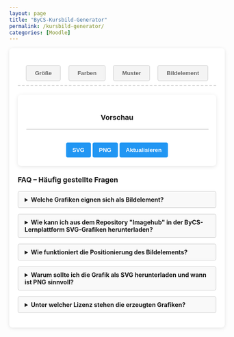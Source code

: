 ```yaml
---
layout: page
title: "ByCS-Kursbild-Generator"
permalink: /kursbild-generator/
categories: [Moodle]
---
```

<style>
        h1 {
            text-align: center;
            color: #333;
        }

        .container {
            display: flex;
            flex-direction: column;
            gap: 20px;
            min-width: 350px;
        }

        .controls {
            background-color: white;
            padding: 20px;
            border-radius: 8px;
            box-shadow: 0 2px 10px rgba(0, 0, 0, 0.1);
        }

        .control-group {
            margin-bottom: 15px;
        }

        label {
            display: block;
            margin-bottom: 5px;
            font-weight: 600;
        }

        select,
        input {
            padding: 8px;
            border: 1px solid #ddd;
            border-radius: 4px;
        }

        .color-inputs,
        .size-inputs,
        .pattern-selection {
            display: grid;
            grid-template-columns: 1fr 1fr 1fr;
            gap: 10px;
            padding: 8px;
        }

        .color-inputs input {
            padding: 0px;
        }

        button {
            background-color: #4CAF50;
            color: white;
            border: none;
            padding: 10px 15px;
            border-radius: 4px;
            cursor: pointer;
            font-weight: 600;
            margin-top: 10px;
        }

        button:hover {
            background-color: #45a049;
        }

        .preview {
            background-color: white;
            padding: 20px;
            border-radius: 8px;
            box-shadow: 0 2px 10px rgba(0, 0, 0, 0.1);
            overflow: hidden;
            margin-bottom: 12px;
            text-align: center;
        }

        #svg-container {
            width: 100%;
            border: 1px solid #ddd;
            overflow: hidden;
            position: relative;
        }

        .download-section {
            margin-top: 20px;
            text-align: center;
        }

        #download-btn, #download-png-btn,
        #generate-btn {
            background-color: #2196F3;
        }

        #download-btn:hover {
            background-color: #0b7dda;
        }

        .pattern-selection label {
            display: flex;
            align-items: center;
            gap: 5px;
        }

        .pattern-selection input[type="radio"] {
            margin: 0;
        }

        .image-size-slider {
            margin-top: 10px;
        }

        .color-section {
            display: flex;
            flex-direction: column;
            gap: 10px;
        }

        .secondary-color-container {
            transition: opacity 0.3s;
        }

        .disabled {
            opacity: 0.5;
            pointer-events: none;
        }

        .hidden {
            display: none;
        }

        /* Style für die Navigation */
        .navigation {
            display: flex;
            justify-content: space-around;
            margin-bottom: 20px;
            padding: 10px;
            border-bottom: dashed 2px #ccc;
        }

        .tab-button {
            padding: 10px 20px;
            cursor: pointer;
            border: 1px solid #ccc;
            background-color: #f4f4f4;
            color: #656565;
        }

        .tab-button:hover {
            background-color: #ddd;
        }

        .tab-button.active {
            background-color: #3498db;
            color: white;
        }

        /* Style für den Inhalt der Tabs */
        .tab-content {
            display: none;
            margin-bottom: 12px;
            width: 600px;
            }

        .tab-content.active {
            display: block;
        }
        details {
            margin-bottom: 1em;
            background: #f9f9f9;
            border: 1px solid #ccc;
            padding: 10px 15px;
            border-radius: 4px;
            }
            summary {
            cursor: pointer;
            font-weight: bold;
            outline: none;
            }
            summary::-webkit-details-marker {
            margin-right: 10px;
            }
    </style>
<div class="controls">
<div class="navigation">
    <button class="tab-button" onclick="openTab(event, 'options')">Größe</button>
    <button class="tab-button" onclick="openTab(event, 'colors')">Farben</button>
    <button class="tab-button" onclick="openTab(event, 'pattern')">Muster</button>
    <button class="tab-button" onclick="openTab(event, 'image')">Bildelement</button>
</div>

<div class="tab-content" id="options">
    <div class="control-group">
        <label for="preset">Optimiert für</label>
        <select id="preset">
            <option value="1800x390">Kursbild im Kurs</option>
            <option value="1800x600">Kursbild in der Übersicht</option>
            <option value="900x520">Drive Space</option>
            <option value="600x600">Quadratisch</option>
            <option value="custom">Benutzerdefiniert</option>
        </select>
    </div>
    <div class="control-group hidden" id="custom-dimensions">
        <label>Abmessungen</label>
        <div class="size-inputs">
            <div>
                <label for="width">Breite (px)</label>
                <input type="number" id="width" value="1800" min="200" max="2000">
            </div>
            <div>
                <label for="height">Höhe (px)</label>
                <input type="number" id="height" value="360" min="100" max="800">
            </div>
        </div>
    </div>
</div>

<div class="tab-content" id="colors">
    <div class="control-group color-section">
        <label>Farbverlauf</label>
        <select id="gradient-type" style="max-width: 250px">
            <option value="linear">Linear (Links nach Rechts)</option>
            <option value="linear-top-bottom">Linear (Oben nach Unten)</option>
            <option value="radial">Radial (Mitte nach Außen)</option>
            <option value="diagonal">Diagonal</option>
            <option value="none">Ohne</option>
        </select>
        <div class="color-inputs" id="color-selection">
            <div>
                <label for="primary-color">Primärfarbe</label>
                <input type="color" id="primary-color" value="#3498db">
                <label><input type="checkbox" id="primary-transparent"> Transparent</label>
            </div>
            <div class="secondary-color-container" id="secondary-color-container">
                <label for="secondary-color">Sekundärfarbe</label>
                <input type="color" id="secondary-color" value="#2ecc71">
                <label><input type="checkbox" id="secondary-transparent"> Transparent</label>
            </div>
        </div>
    </div>
</div>

<div class="tab-content" id="pattern">
    <div class="control-group">
        <label>Hintergundmuster</label>
        <div class="pattern-selection" id="pattern-selection">
            <label><input type="radio" name="pattern" value="none" checked> Ohne</label>
            <label><input type="radio" name="pattern" value="waves"> Wellen</label>
            <label><input type="radio" name="pattern" value="circles"> Kreise</label>
            <label><input type="radio" name="pattern" value="dots"> Punkte</label>
            <label><input type="radio" name="pattern" value="dabs"> Sprenkel</label>
            <label><input type="radio" name="pattern" value="stars"> Sternenhimmel</label>
            <label><input type="radio" name="pattern" value="lines"> Linien</label>
            <label><input type="radio" name="pattern" value="grid"> Gitter</label>
            <label><input type="radio" name="pattern" value="crosses"> Kreuze</label>  
        </div>
    </div>
        <label>Animationstyp</label>
        <select id="animation-type">
            <option value="none">Ohne</option>
            <option value="translate">Bewegung links nach rechts</option>
            <option value="translate2">Bewegung oben nach unten</option>
            <option value="rotate">Rotation</option>
            <option value="fade">Ausblenden</option>
            <option value="diagonal">Diagonal</option>
        </select>
<br><br>
<label>Animationsgeschwindigkeit</label>
<select id="animation-speed">
<option value="slow">Langsam</option>
<option value="medium" selected>Mittel</option>
<option value="fast">Schnell</option>
</select>
</div>

<div class="tab-content" id="image">
    <div class="control-group">
        <label>Bild-Element hochladen (SVG)</label>
        <input type="file" id="image-upload" accept="image/svg+xml"><br><br>
        <div id="image-controls" class="hidden">
            <label for="image-size">Bildgröße:</label>
            <input type="range" id="image-size" class="image-size-slider" min="25" max="300" value="100">
            <label for="image-position" class="hidden">Bildposition x:</label>
            <input type="range" id="image-position" class="image-position-slider hidden" min="0" max="100"
                value="50">
            <label for="image-position" class="hidden">Bildposition y:</label>
            <input type="range" id="image-position-y" class="image-position-slider hidden" min="-100" max="100"
                value="0">
            <br>
            <button id="reset-position-btn">Position zurücksetzen</button>
        </div>
    </div>
</div>

<div class="preview">
    <h3>Vorschau</h3>
    <div id="svg-container"></div>
    <div class="download-section">
        <button id="download-btn">SVG</button>
        <button id="download-png-btn">PNG</button>
        <button id="generate-btn">Aktualisieren</button>
    </div>
</div>

<h3>FAQ – Häufig gestellte Fragen</h3>

<details>
    <summary>Welche Grafiken eignen sich als Bildelement?</summary>
    <p>Die Grafiken müssen im SVG-Format vorliegen. Geeignete Dateien können aus dem Repository "Imagehub" in der ByCS-Lernplattform heruntergeladen werden.
    </p>
  </details>
<details>
    <summary>Wie kann ich aus dem Repository "Imagehub" in der ByCS-Lernplattform SVG-Grafiken herunterladen?</summary>
    <p>Gehe in der Lernplattform zu <a href="https://www.bycs.de/hilfe-und-tutorials/lernplattform/meine-dateien-fuer-lernende/index.html">Meine Dateien</a> und füge dort aus dem Imagehub die gewünschten Grafiken zu deinen Dateien hinzu. Nach dem Speichern kannst du Sie von dort bequem herunterladen.
    Achtung: Das Repository steht nur bayerischen Lehrkräften zu Verfügung.
    </p>
  </details>
  <details>
  <summary>Wie funktioniert die Positionierung des Bildelements?</summary>
  <p>
    - Sobald du ein SVG hochgeladen hast, erscheint im Vorschaubereich dein Bild als ein verschiebbares Element.<br>
    - Du kannst das Bild mit der Maus oder per Finger (auf Touchscreens) verschieben.<br>
    - Die Bildgröße lässt sich über den Schieberegler einstellen.<br>
    - Mit dem Button „Position zurücksetzen“ wird die Bildposition auf den Standard (zentrale Platzierung) zurückgesetzt.
  </p>
</details>
<details>
    <summary>Warum sollte ich die Grafik als SVG herunterladen und wann ist PNG sinnvoll?</summary>
    <p>
      SVG (Scalable Vector Graphics) bietet den Vorteil, dass die Grafiken verlustfrei skaliert werden können und somit auf allen Bildschirmgrößen gestochen scharf aussehen. Dadurch eignet sich SVG besonders gut für moderne Web-Anwendungen und responsive Designs.<br><br>
      Lade das PNG herunter, wenn du es als Bild im Drive Space verwenden möchtest, da SVG hier nicht unterstützt wird. PNG-Dateien sind rasterbasiert und unterstützen keine Animationen.
    </p>
  </details>
<details>
    <summary>Unter welcher Lizenz stehen die erzeugten Grafiken?</summary>
  <p>Die erzeugten Bilder stehen (abhängig vom hochgeladenen Bildelement) unter der Lizenz <a
    href="https://creativecommons.org/publicdomain/zero/1.0/deed.de" target="_blank"
    rel="license noopener noreferrer">CC0 1.0</a>.
    </p>
  </details>
</div>
<script>
        document.addEventListener("DOMContentLoaded", () => {
                const widthInput = document.getElementById("width");
                const heightInput = document.getElementById("height");
                // Wertebereich
                const widthMin = parseInt(widthInput.min);
                const widthMax = parseInt(widthInput.max);
                const heightMin = parseInt(heightInput.min);
                const heightMax = parseInt(heightInput.max);
                function validateInput(input, min, max) {
                    let value = parseInt(input.value);
                    if (isNaN(value)) {
                        input.value = min;
                        return;
                    }
                    if (value < min) {
                        input.value = min;
                        alert(`Wert zu klein! Mindestwert ist ${min}px.`);
                    } else if (value > max) {
                        input.value = max;
                        alert(`Wert zu groß! Maximalwert ist ${max}px.`);
                    }
                }
                widthInput.addEventListener("change", () => {
                    validateInput(widthInput, widthMin, widthMax);
                });
                heightInput.addEventListener("change", () => {
                    validateInput(heightInput, heightMin, heightMax);
                });
            });
        </script>
   <script>
            document.addEventListener('DOMContentLoaded', function () {
                const generateBtn = document.getElementById('generate-btn');
                const downloadBtn = document.getElementById('download-btn');
                const downloadPngBtn = document.getElementById('download-png-btn');
                const svgContainer = document.getElementById('svg-container');
                const imageUpload = document.getElementById('image-upload');
                const imageSizeSlider = document.getElementById('image-size');
                const imagePositionSlider = document.getElementById('image-position');
                const imagePositionSliderY = document.getElementById('image-position-y');
                const resetPositionBtn = document.getElementById('reset-position-btn'); // Neuer Button
                const gradientType = document.getElementById('gradient-type');
                const secondaryColorContainer = document.getElementById('secondary-color-container');
                const primaryColor = document.getElementById('primary-color');
                const secondaryColor = document.getElementById('secondary-color');
                let uploadedImage = null;
                let uploadedImageAspectRatio = 1;
                let isDragging = false;
                let currentX, currentY;
                let initialX, initialY;
                generateBtn.addEventListener('click', generateHeader);
                downloadBtn.addEventListener('click', downloadSVG);
                downloadPngBtn.addEventListener('click', downloadPNG);
                imageUpload.addEventListener('change', handleImageUpload);
                gradientType.addEventListener('change', toggleSecondaryColor);
                primaryColor.addEventListener('input', generateHeader);
                secondaryColor.addEventListener('input', generateHeader);
                document.getElementById('primary-transparent').addEventListener('change', generateHeader);
                document.getElementById('secondary-transparent').addEventListener('change', generateHeader);
                document.getElementById('pattern-selection').addEventListener('change', generateHeader);
                document.getElementById('animation-type').addEventListener('change', generateHeader);
                document.getElementById('animation-speed').addEventListener('change', generateHeader);
                document.getElementById('width').addEventListener('input', generateHeader);
                document.getElementById('height').addEventListener('input', generateHeader);
                imageSizeSlider.addEventListener('input', generateHeader);
                imagePositionSlider.addEventListener('input', generateHeader);
                imagePositionSliderY.addEventListener('input', generateHeader);
                resetPositionBtn.addEventListener('click', resetPosition); // Event-Listener für den Button
                function toggleSecondaryColor() {
                    if (gradientType.value === 'none') {
                        secondaryColorContainer.classList.add('disabled');
                    } else {
                        secondaryColorContainer.classList.remove('disabled');
                    }
                    generateHeader();
                }
                function handleImageUpload(event) {
                    const file = event.target.files[0];
                    if (file && file.type === 'image/svg+xml') {
                        const reader = new FileReader();
                        reader.onload = function (e) {
                            uploadedImage = e.target.result;
                            const parser = new DOMParser();
                            const svgDoc = parser.parseFromString(uploadedImage, 'image/svg+xml');
                            const svgElement = svgDoc.documentElement;
                            let svgWidth = svgElement.getAttribute('width') || svgElement.getAttribute('viewBox')?.split(' ')[2];
                            let svgHeight = svgElement.getAttribute('height') || svgElement.getAttribute('viewBox')?.split(' ')[3];
                            if (svgWidth && typeof svgWidth === 'string') svgWidth = parseFloat(svgWidth);
                            if (svgHeight && typeof svgHeight === 'string') svgHeight = parseFloat(svgHeight);
                            if (!svgElement.getAttribute('viewBox') && svgWidth && svgHeight) {
                                svgElement.setAttribute('viewBox', `0 0 ${svgWidth} ${svgHeight}`);
                            }
                            if (svgWidth && svgHeight) {
                                uploadedImageAspectRatio = svgHeight / svgWidth;
                            }
                            uploadedImage = svgElement.outerHTML;
                            document.getElementById('image-controls').classList.remove('hidden');
                            generateHeader();
                        };
                        reader.readAsText(file);
                    } else {
                        alert('Bitte eine SVG-Datei hochladen.');
                    }
                }
                function generateHeader() {
                    const width = parseInt(document.getElementById('width').value);
                    const height = parseInt(document.getElementById('height').value);
                    const primaryTransparent = document.getElementById('primary-transparent').checked;
                    const secondaryTransparent = document.getElementById('secondary-transparent').checked;
                    const primaryColorValue = primaryTransparent ? 'transparent' : primaryColor.value;
                    const secondaryColorValue = secondaryTransparent ? 'transparent' : secondaryColor.value;
                    const pattern = document.querySelector('input[name="pattern"]:checked').value;
                    const speed = document.getElementById('animation-speed').value;
                    const animationType = document.getElementById('animation-type').value;
                    const imageSize = parseInt(imageSizeSlider.value);
                    const imagePosition = parseInt(imagePositionSlider.value);
                    const imagePositionY = parseInt(imagePositionSliderY.value);
                    const gradientTypeValue = gradientType.value;
                    const duration = speed === 'slow' ? 15 : speed === 'fast' ? 5 : 10;
                    let gradientDef = '';
                    let fillColor = '';
                    if (gradientTypeValue === 'none') {
                        fillColor = `fill="${primaryColorValue}"`;
                    } else {
                        const gradientId = 'bg-gradient';
                        fillColor = `fill="url(#${gradientId})"`;
                        if (gradientTypeValue === 'linear') {
                            gradientDef = `<linearGradient id="${gradientId}" x1="0%" y1="0%" x2="100%" y2="0%"><stop offset="0%" stop-color="${primaryColorValue}" /><stop offset="100%" stop-color="${secondaryColorValue}" /></linearGradient>`;
                        } else if (gradientTypeValue === 'linear-top-bottom') {
                            gradientDef = `<linearGradient id="${gradientId}" x1="0%" y1="0%" x2="0%" y2="100%"><stop offset="0%" stop-color="${primaryColorValue}" /><stop offset="100%" stop-color="${secondaryColorValue}" /></linearGradient>`;
                        } else if (gradientTypeValue === 'radial') {
                            gradientDef = `<radialGradient id="${gradientId}" cx="50%" cy="50%" r="70%" fx="50%" fy="50%"><stop offset="0%" stop-color="${primaryColorValue}" /><stop offset="100%" stop-color="${secondaryColorValue}" /></radialGradient>`;
                        } else if (gradientTypeValue === 'diagonal') {
                            gradientDef = `<linearGradient id="${gradientId}" x1="0%" y1="0%" x2="100%" y2="100%"><stop offset="0%" stop-color="${primaryColorValue}" /><stop offset="100%" stop-color="${secondaryColorValue}" /></linearGradient>`;
                        }
                    }
                    let uploadedImageElement = '';
                    if (uploadedImage) {
                        const imgWidth = width / 4 * imageSize / 100;
                        const imgHeight = imgWidth * uploadedImageAspectRatio;
                        // Positionierung: Slider 0 = linker Rand bei -imgWidth, Slider 100 = rechter Rand bei width
                        const posX = (imagePosition / 100) * (width + imgWidth) - imgWidth;
                        const posY = ((imagePositionY + 100) / 200) * (height + imgHeight) - imgHeight;
                        const parser = new DOMParser();
                        const svgDoc = parser.parseFromString(uploadedImage, 'image/svg+xml');
                        const svgElement = svgDoc.documentElement;
                        svgElement.setAttribute('width', "100%");
                        svgElement.setAttribute('height', "100%");
                        uploadedImageElement = `
                <svg 
                    id="draggable-image" 
                    x="${posX}" 
                    y="${posY}"
                    width="${imgWidth}" 
                    height="${imgHeight}" 
                    style="overflow: visible; cursor: move;"
                >
                    ${svgElement.outerHTML}
                </svg>
            `;
                    }
                    const svg = `<svg xmlns="http://www.w3.org/2000/svg" viewBox="0 0 ${width} ${height}" width="100%" height="100%">
            <defs>${gradientDef}${createPattern(pattern, primaryColorValue, duration, animationType)}</defs>
            <rect width="100%" height="100%" ${fillColor} />
            <rect width="100%" height="100%" fill="url(#${pattern}-pattern)" />
            ${uploadedImageElement}
        </svg>`;
                    svgContainer.innerHTML = svg;
                    if (uploadedImage) {
                        const draggable = document.getElementById('draggable-image');
                        if (draggable) {
                            draggable.removeEventListener('mousedown', startDragging);
                            document.removeEventListener('mousemove', drag);
                            document.removeEventListener('mouseup', stopDragging);
                            draggable.removeEventListener('touchstart', startDragging);
                            document.removeEventListener('touchmove', drag);
                            document.removeEventListener('touchend', stopDragging);
                            draggable.addEventListener('mousedown', startDragging);
                            document.addEventListener('mousemove', drag);
                            document.addEventListener('mouseup', stopDragging);
                            draggable.addEventListener('touchstart', startDragging, { passive: false });
                            document.addEventListener('touchmove', drag, { passive: false });
                            document.addEventListener('touchend', stopDragging, { passive: false });
                        }
                    }
                }
                const presetSelect = document.getElementById('preset');
            const widthInput = document.getElementById('width');
            const heightInput = document.getElementById('height');
            const customDimensions = document.getElementById('custom-dimensions');
            function setDimensions(value) {
              if (value === 'custom') {
                customDimensions.classList.remove('hidden');
              } else {
                customDimensions.classList.add('hidden');
                const dimensions = value.split('x');
                if (dimensions.length === 2) {
                  widthInput.value = dimensions[0];
                  heightInput.value = dimensions[1];
                }
              }
            }     
            // Initiale Voreinstellung setzen
            document.addEventListener('DOMContentLoaded', () => {
              setDimensions(presetSelect.value);
            });
            presetSelect.addEventListener('change', (e) => {
  setDimensions(e.target.value);
  generateHeader(); // <-- direkt aufrufen, nicht in DOMContentLoaded packen
});   
                function startDragging(e) {
                    e.preventDefault();
                    isDragging = true;
                    const rect = svgContainer.getBoundingClientRect();
                    if (e.type === 'touchstart') {
                        initialX = e.touches[0].clientX - rect.left;
                        initialY = e.touches[0].clientY - rect.top;
                    } else {
                        initialX = e.clientX - rect.left;
                        initialY = e.clientY - rect.top;
                    }
                    const draggable = document.getElementById('draggable-image');
                    currentX = parseFloat(draggable.getAttribute('x'));
                    currentY = parseFloat(draggable.getAttribute('y'));
                }
                function drag(e) {
                    if (!isDragging) return;
                    e.preventDefault();
                    const rect = svgContainer.getBoundingClientRect();
                    const width = parseInt(document.getElementById('width').value);
                    const height = parseInt(document.getElementById('height').value);
                    const imgWidth = (width / 4 * parseInt(imageSizeSlider.value) / 100);
                    const imgHeight = imgWidth * uploadedImageAspectRatio;
                    let newX, newY;
                    if (e.type === 'touchmove') {
                        newX = e.touches[0].clientX - rect.left;
                        newY = e.touches[0].clientY - rect.top;
                    } else {
                        newX = e.clientX - rect.left;
                        newY = e.clientY - rect.top;
                    }
                    const dx = newX - initialX;
                    const dy = newY - initialY;
                    const updatedX = currentX + dx;
                    const updatedY = currentY + dy;
                    // Begrenze die Position: linker Rand bei -imgWidth, rechter Rand bei width
                    const boundedX = Math.max(-imgWidth, Math.min(updatedX, width));
                    const boundedY = Math.max(-imgHeight, Math.min(updatedY, height));
                    const draggable = document.getElementById('draggable-image');
                    draggable.setAttribute('x', boundedX);
                    draggable.setAttribute('y', boundedY);
                    // Berechne die Slider-Werte basierend auf der aktuellen Position
                    const posXPercentage = ((boundedX + imgWidth) / (width + imgWidth)) * 100; // 0-100
                    const posYPercentage = (((boundedY + imgHeight) / (height + imgHeight)) * 200) - 100; // -100 bis 100
                    imagePositionSlider.value = Math.round(Math.max(0, Math.min(100, posXPercentage)));
                    imagePositionSliderY.value = Math.round(Math.max(-100, Math.min(100, posYPercentage)));
                }
                function stopDragging() {
                    isDragging = false;
                }
                // Neue Funktion zum Zurücksetzen der Position
                function resetPosition() {
                    imagePositionSlider.value = 50; // Mitte auf X-Achse (0 bis 100)
                    imagePositionSliderY.value = 0; // Mitte auf Y-Achse (-100 bis 100)
                    generateHeader(); // Header neu generieren, um die Änderung anzuwenden
                }
                function createPattern(type, color, duration, animation) {
                    const duration_translate = duration;
                    const duration_scale = duration * 8;
                    const duration_rotate = duration * 32;
                    const duration_fade = duration;
                    let patternColor = color;
                    const r = parseInt(color.slice(1, 3), 16);
                    const g = parseInt(color.slice(3, 5), 16);
                    const b = parseInt(color.slice(5, 7), 16);
                    const brightness = (r * 299 + g * 587 + b * 114) / 1000;
                    if (brightness > 128) {
                        const darkerR = Math.max(0, r - 50);
                        const darkerG = Math.max(0, g - 50);
                        const darkerB = Math.max(0, b - 50);
                        patternColor = `rgba(${darkerR}, ${darkerG}, ${darkerB}, 0.7)`;
                    } else {
                        const lighterR = Math.min(255, r + 50);
                        const lighterG = Math.min(255, g + 50);
                        const lighterB = Math.min(255, b + 50);
                        patternColor = `rgba(${lighterR}, ${lighterG}, ${lighterB}, 0.7)`;
                    }
                    let shape = '';
                    if (type === 'none') {
                        shape = ``;
                    } else if (type === 'waves') {
                        shape = `<path d="M-50 25 C-30 10, -10 10, 0 25 C10 40, 30 40, 50 25 C70 10, 90 10, 100 25 C110 40, 130 40, 150 25 C170 10, 190 10, 200 25 C210 40, 230 40, 250 25" stroke="${patternColor}" stroke-width="5" fill="none" /><path d="M150 25 C170 10, 190 10, 200 25 C210 40, 230 40, 250 25 C270 10, 290 10, 310 25 C320 40, 340 40, 360 25 C370 10, 390 10, 400 25" stroke="${patternColor}" stroke-width="1" fill="none" />`;
                    } else if (type === 'circles') {
                        shape = `<circle cx="30" cy="30" r="20" fill="none" stroke="${patternColor}" stroke-width="2" /><circle cx="90" cy="30" r="20" fill="none" stroke="${patternColor}" stroke-width="2" />`;
                    } else if (type === 'dots') {
                        shape = `<circle cx="15" cy="15" r="3" fill="${patternColor}" /><circle cx="45" cy="15" r="3" fill="${patternColor}" />`;
                    } else if (type === 'dabs') {
                        shape = `<circle cx="50" cy="20" r="2" fill="${patternColor}" /><circle cx="70" cy="30" r="2" fill="${patternColor}" /><circle cx="90" cy="40" r="2" fill="${patternColor}" /><circle cx="110" cy="50" r="2" fill="${patternColor}" />`;
                    } else if (type === 'stars') {
                        shape = `<circle cx="10" cy="10" r="2" fill="${patternColor}" /><circle cx="30" cy="50" r="2" fill="${patternColor}" /><circle cx="70" cy="80" r="2" fill="${patternColor}" /><circle cx="120" cy="20" r="2" fill="${patternColor}" /><circle cx="150" cy="60" r="2" fill="${patternColor}" />`;
                    } else if (type === 'lines') {
                        shape = `
                            <line x1="30" y1="0" x2="30" y2="100%" stroke="${patternColor}" stroke-width="2" />
                            <line x1="90" y1="0" x2="90" y2="100%" stroke="${patternColor}" stroke-width="2" />
                        `;
                    } else if (type === 'grid') {
                        shape = `
                            <line x1="30" y1="0" x2="30" y2="100%" stroke="${patternColor}" stroke-width="2" />
                            <line x1="90" y1="0" x2="90" y2="100%" stroke="${patternColor}" stroke-width="2" />
                            <line x1="0" y1="30" x2="100%" y2="30" stroke="${patternColor}" stroke-width="2" />
                            <line x1="0" y1="90" x2="100%" y2="90" stroke="${patternColor}" stroke-width="2" />
                        `;
                    } else if (type === 'crosses') {
                        shape = `
                            <line x1="10" y1="10" x2="20" y2="20" stroke="${patternColor}" stroke-width="2" />
                            <line x1="20" y1="10" x2="10" y2="20" stroke="${patternColor}" stroke-width="2" />
                            <line x1="40" y1="10" x2="50" y2="20" stroke="${patternColor}" stroke-width="2" />
                            <line x1="50" y1="10" x2="40" y2="20" stroke="${patternColor}" stroke-width="2" />
                        `;
                    }
                    const size = (type === 'dots' || type === 'crosses') ? 30 : (type === 'circles') ? 60 : (type === 'grid' || type === 'lines') ? 60 : 100;
                    let anim = '';
                    if (animation !== 'none') {
                        if (animation === 'translate') {
                            anim = `<animateTransform attributeName="patternTransform" type="translate" values="0,0;${size * 2},0" dur="${duration_translate}s" repeatCount="indefinite" />`;
                        } else if (animation === 'translate2') {
                            anim = `<animateTransform attributeName="patternTransform" type="translate" values="0,0;0,${size * 2}" dur="${duration_translate}s" repeatCount="indefinite" />`;
                        } else if (animation === 'rotate') {
                            anim = `<animateTransform attributeName="patternTransform" type="rotate" values="0;360" dur="${duration_rotate}s" repeatCount="indefinite" />`;
                        } else if (animation === 'fade') {
                            anim = `<animate attributeName="opacity" values="1;0.1;1" dur="${duration_fade}s" repeatCount="indefinite" />`;
                        } else if (animation === 'diagonal') {
                            anim = `<animateTransform attributeName="patternTransform" type="translate" values="0,0;${size * 2},${size * 2}" dur="${duration_translate}s" repeatCount="indefinite" />`;
                        }
                    }
                    let patternContent = `${anim}${shape}`;
                    if (animation === 'fade') {
                        patternContent = `<g>${patternContent}</g>`;
                    }
                    return `<pattern id="${type}-pattern" patternUnits="userSpaceOnUse" width="${size * 2}" height="${size}">${patternContent}</pattern>`;
                }
                const patternRadios = document.querySelectorAll('input[name="pattern"]');
                function downloadSVG() {
                    const svg = svgContainer.innerHTML;
                    const blob = new Blob([svg], { type: 'image/svg+xml' });
                    const url = URL.createObjectURL(blob);
                    const link = document.createElement('a');
                    link.href = url;
                    link.download = 'header.svg';
                    link.click();
                    URL.revokeObjectURL(url);
                }
                function downloadPNG() {
    // Hole die Breite und Höhe aus den benutzerdefinierten Eingabefeldern
    const width = parseInt(document.getElementById('width').value, 10);
    const height = parseInt(document.getElementById('height').value, 10);
    const svg = svgContainer.innerHTML;
    const svgBlob = new Blob([svg], { type: 'image/svg+xml' });
    const svgUrl = URL.createObjectURL(svgBlob);
    const img = new Image();
    img.onload = function() {
        const canvas = document.createElement('canvas');
        const ctx = canvas.getContext('2d');
        // Die Canvas-Größe auf die gewählte Breite und Höhe setzen
        canvas.width = width;
        canvas.height = height;
        // Das SVG auf das Canvas zeichnen
        ctx.drawImage(img, 0, 0, width, height);
        // Das PNG aus dem Canvas extrahieren
        canvas.toBlob(function(blob) {
            const url = URL.createObjectURL(blob);
            const link = document.createElement('a');
            link.href = url;
            link.download = 'header.png';
            link.click();
            URL.revokeObjectURL(url);
        }, 'image/png');
    };
    img.src = svgUrl;
}  
 generateHeader();
});
</script>
<script>
    function openTab(event, tabName) {
    // Alle Tab-Contents ausblenden
    var i, tabContents, tabButtons;
    tabContents = document.getElementsByClassName("tab-content");
    for (i = 0; i < tabContents.length; i++) {
    tabContents[i].classList.remove("active");
    }  
    // Alle Tab-Buttons deaktivieren
    tabButtons = document.getElementsByClassName("tab-button");
    for (i = 0; i < tabButtons.length; i++) {
    tabButtons[i].classList.remove("active");
    }  
    // Den aktuellen Tab anzeigen und Button aktivieren
    document.getElementById(tabName).classList.add("active");
    event.currentTarget.classList.add("active");
    }  
    // Öffne die erste Option beim Laden der Seite
    document.addEventListener("DOMContentLoaded", function() {
    document.querySelector(".tab-button").click();
    });
</script>
